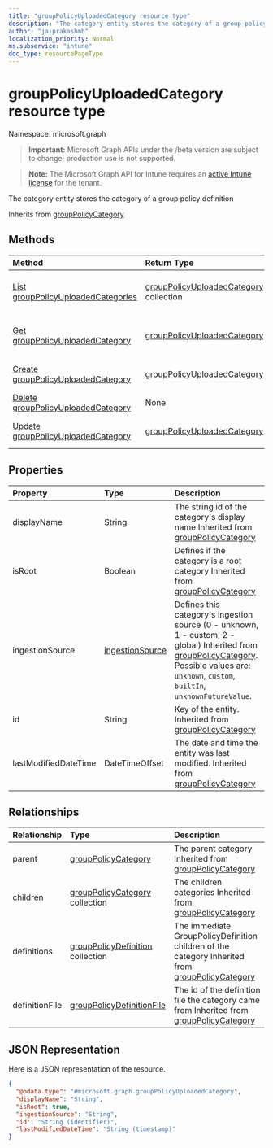```yaml
---
title: "groupPolicyUploadedCategory resource type"
description: "The category entity stores the category of a group policy definition"
author: "jaiprakashmb"
localization_priority: Normal
ms.subservice: "intune"
doc_type: resourcePageType
---
```


# groupPolicyUploadedCategory resource type

Namespace: microsoft.graph

> **Important:** Microsoft Graph APIs under the /beta version are subject to change; production use is not supported.

> **Note:** The Microsoft Graph API for Intune requires an [active Intune license](https://go.microsoft.com/fwlink/?linkid=839381) for the tenant.

The category entity stores the category of a group policy definition


Inherits from [groupPolicyCategory](../resources/intune-grouppolicy-grouppolicycategory.md)

## Methods
|Method|Return Type|Description|
|:---|:---|:---|
|[List groupPolicyUploadedCategories](../api/intune-grouppolicy-grouppolicyuploadedcategory-list.md)|[groupPolicyUploadedCategory](../resources/intune-grouppolicy-grouppolicyuploadedcategory.md) collection|List properties and relationships of the [groupPolicyUploadedCategory](../resources/intune-grouppolicy-grouppolicyuploadedcategory.md) objects.|
|[Get groupPolicyUploadedCategory](../api/intune-grouppolicy-grouppolicyuploadedcategory-get.md)|[groupPolicyUploadedCategory](../resources/intune-grouppolicy-grouppolicyuploadedcategory.md)|Read properties and relationships of the [groupPolicyUploadedCategory](../resources/intune-grouppolicy-grouppolicyuploadedcategory.md) object.|
|[Create groupPolicyUploadedCategory](../api/intune-grouppolicy-grouppolicyuploadedcategory-create.md)|[groupPolicyUploadedCategory](../resources/intune-grouppolicy-grouppolicyuploadedcategory.md)|Create a new [groupPolicyUploadedCategory](../resources/intune-grouppolicy-grouppolicyuploadedcategory.md) object.|
|[Delete groupPolicyUploadedCategory](../api/intune-grouppolicy-grouppolicyuploadedcategory-delete.md)|None|Deletes a [groupPolicyUploadedCategory](../resources/intune-grouppolicy-grouppolicyuploadedcategory.md).|
|[Update groupPolicyUploadedCategory](../api/intune-grouppolicy-grouppolicyuploadedcategory-update.md)|[groupPolicyUploadedCategory](../resources/intune-grouppolicy-grouppolicyuploadedcategory.md)|Update the properties of a [groupPolicyUploadedCategory](../resources/intune-grouppolicy-grouppolicyuploadedcategory.md) object.|

## Properties
|Property|Type|Description|
|:---|:---|:---|
|displayName|String|The string id of the category's display name Inherited from [groupPolicyCategory](../resources/intune-grouppolicy-grouppolicycategory.md)|
|isRoot|Boolean|Defines if the category is a root category Inherited from [groupPolicyCategory](../resources/intune-grouppolicy-grouppolicycategory.md)|
|ingestionSource|[ingestionSource](../resources/intune-grouppolicy-ingestionsource.md)|Defines this category's ingestion source (0 - unknown, 1 - custom, 2 - global) Inherited from [groupPolicyCategory](../resources/intune-grouppolicy-grouppolicycategory.md). Possible values are: `unknown`, `custom`, `builtIn`, `unknownFutureValue`.|
|id|String|Key of the entity. Inherited from [groupPolicyCategory](../resources/intune-grouppolicy-grouppolicycategory.md)|
|lastModifiedDateTime|DateTimeOffset|The date and time the entity was last modified. Inherited from [groupPolicyCategory](../resources/intune-grouppolicy-grouppolicycategory.md)|

## Relationships
|Relationship|Type|Description|
|:---|:---|:---|
|parent|[groupPolicyCategory](../resources/intune-grouppolicy-grouppolicycategory.md)|The parent category Inherited from [groupPolicyCategory](../resources/intune-grouppolicy-grouppolicycategory.md)|
|children|[groupPolicyCategory](../resources/intune-grouppolicy-grouppolicycategory.md) collection|The children categories Inherited from [groupPolicyCategory](../resources/intune-grouppolicy-grouppolicycategory.md)|
|definitions|[groupPolicyDefinition](../resources/intune-grouppolicy-grouppolicydefinition.md) collection|The immediate GroupPolicyDefinition children of the category Inherited from [groupPolicyCategory](../resources/intune-grouppolicy-grouppolicycategory.md)|
|definitionFile|[groupPolicyDefinitionFile](../resources/intune-grouppolicy-grouppolicydefinitionfile.md)|The id of the definition file the category came from Inherited from [groupPolicyCategory](../resources/intune-grouppolicy-grouppolicycategory.md)|

## JSON Representation
Here is a JSON representation of the resource.
<!-- {
  "blockType": "resource",
  "keyProperty": "id",
  "@odata.type": "microsoft.graph.groupPolicyUploadedCategory"
}
-->
``` json
{
  "@odata.type": "#microsoft.graph.groupPolicyUploadedCategory",
  "displayName": "String",
  "isRoot": true,
  "ingestionSource": "String",
  "id": "String (identifier)",
  "lastModifiedDateTime": "String (timestamp)"
}
```